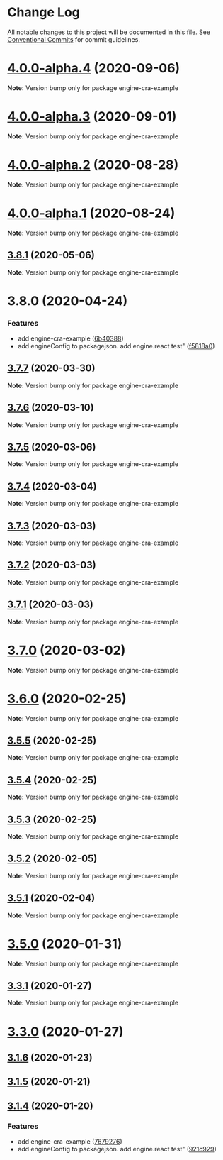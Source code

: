 # Change Log

All notable changes to this project will be documented in this file.
See [Conventional Commits](https://conventionalcommits.org) for commit guidelines.

# [4.0.0-alpha.4](https://github.com/code11/engine/compare/v4.0.0-alpha.3...v4.0.0-alpha.4) (2020-09-06)

**Note:** Version bump only for package engine-cra-example





# [4.0.0-alpha.3](https://github.com/code11/engine/compare/v4.0.0-alpha.2...v4.0.0-alpha.3) (2020-09-01)

**Note:** Version bump only for package engine-cra-example





# [4.0.0-alpha.2](https://github.com/code11/engine/compare/v4.0.0-alpha.1...v4.0.0-alpha.2) (2020-08-28)

**Note:** Version bump only for package engine-cra-example





# [4.0.0-alpha.1](https://github.com/code11/engine/compare/v4.0.0-alpha.0...v4.0.0-alpha.1) (2020-08-24)

**Note:** Version bump only for package engine-cra-example





## [3.8.1](https://github.com/code11/engine/compare/v3.8.0...v3.8.1) (2020-05-06)

**Note:** Version bump only for package engine-cra-example





# 3.8.0 (2020-04-24)


### Features

* add engine-cra-example ([6b40388](https://github.com/code11/engine/commit/6b40388a609f2ed73c92f7c67d522dbc1961888f))
* add engineConfig to packagejson. add engine.react test" ([f5818a0](https://github.com/code11/engine/commit/f5818a0ce444d2b6c0c8b6319f5b234ec2f86df4))





## [3.7.7](https://bitbucket.org/code11-com/engine/compare/v3.7.6...v3.7.7) (2020-03-30)

**Note:** Version bump only for package engine-cra-example





## [3.7.6](https://bitbucket.org/code11-com/engine/compare/v3.7.5...v3.7.6) (2020-03-10)

**Note:** Version bump only for package engine-cra-example





## [3.7.5](https://bitbucket.org/code11-com/engine/compare/v3.7.4...v3.7.5) (2020-03-06)

**Note:** Version bump only for package engine-cra-example





## [3.7.4](https://bitbucket.org/code11-com/engine/compare/v3.7.3...v3.7.4) (2020-03-04)

**Note:** Version bump only for package engine-cra-example





## [3.7.3](https://bitbucket.org/code11-com/engine/compare/v3.7.2...v3.7.3) (2020-03-03)

**Note:** Version bump only for package engine-cra-example





## [3.7.2](https://bitbucket.org/code11-com/engine/compare/v3.7.1...v3.7.2) (2020-03-03)

**Note:** Version bump only for package engine-cra-example





## [3.7.1](https://bitbucket.org/code11-com/engine/compare/v3.7.0...v3.7.1) (2020-03-03)

**Note:** Version bump only for package engine-cra-example





# [3.7.0](https://bitbucket.org/code11-com/engine/compare/v3.6.0...v3.7.0) (2020-03-02)

**Note:** Version bump only for package engine-cra-example





# [3.6.0](https://bitbucket.org/code11-com/engine/compare/v3.5.5...v3.6.0) (2020-02-25)

**Note:** Version bump only for package engine-cra-example





## [3.5.5](https://bitbucket.org/code11-com/engine/compare/v3.5.4...v3.5.5) (2020-02-25)

**Note:** Version bump only for package engine-cra-example





## [3.5.4](https://bitbucket.org/code11-com/engine/compare/v3.5.3...v3.5.4) (2020-02-25)

**Note:** Version bump only for package engine-cra-example





## [3.5.3](https://bitbucket.org/code11-com/engine/compare/v3.5.2...v3.5.3) (2020-02-25)

**Note:** Version bump only for package engine-cra-example





## [3.5.2](https://bitbucket.org/code11-com/engine/compare/v3.5.1...v3.5.2) (2020-02-05)

**Note:** Version bump only for package engine-cra-example





## [3.5.1](https://bitbucket.org/code11-com/engine/compare/v3.5.0...v3.5.1) (2020-02-04)

**Note:** Version bump only for package engine-cra-example





# [3.5.0](https://bitbucket.org/code11-com/engine/compare/v3.4.0...v3.5.0) (2020-01-31)

**Note:** Version bump only for package engine-cra-example





## [3.3.1](https://bitbucket.org/code11-com/engine/compare/v3.3.0...v3.3.1) (2020-01-27)

**Note:** Version bump only for package engine-cra-example





# [3.3.0](https://bitbucket.org/code11-com/engine/compare/v3.1.6...v3.3.0) (2020-01-27)



## [3.1.6](https://bitbucket.org/code11-com/engine/compare/v3.1.5...v3.1.6) (2020-01-23)



## [3.1.5](https://bitbucket.org/code11-com/engine/compare/v3.1.4...v3.1.5) (2020-01-21)



## [3.1.4](https://bitbucket.org/code11-com/engine/compare/v3.2.0...v3.1.4) (2020-01-20)


### Features

* add engine-cra-example ([7679276](https://bitbucket.org/code11-com/engine/commits/7679276a51f1d1fc052ddb45552a027ba45438c4))
* add engineConfig to packagejson. add engine.react test" ([921c929](https://bitbucket.org/code11-com/engine/commits/921c9291ca7c93acf0a0e23f592cab03c9fed1db))
